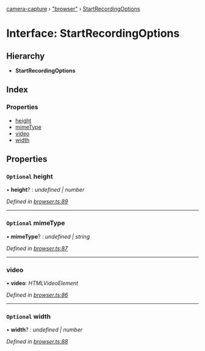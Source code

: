 [camera-capture](../README.md) › ["browser"](../modules/_browser_.md) › [StartRecordingOptions](_browser_.startrecordingoptions.md)

# Interface: StartRecordingOptions

## Hierarchy

* **StartRecordingOptions**

## Index

### Properties

* [height](_browser_.startrecordingoptions.md#optional-height)
* [mimeType](_browser_.startrecordingoptions.md#optional-mimetype)
* [video](_browser_.startrecordingoptions.md#video)
* [width](_browser_.startrecordingoptions.md#optional-width)

## Properties

### `Optional` height

• **height**? : *undefined | number*

*Defined in [browser.ts:89](https://github.com/cancerberoSgx/camera-capture/blob/31f9c91/camera-capture/src/browser.ts#L89)*

___

### `Optional` mimeType

• **mimeType**? : *undefined | string*

*Defined in [browser.ts:87](https://github.com/cancerberoSgx/camera-capture/blob/31f9c91/camera-capture/src/browser.ts#L87)*

___

###  video

• **video**: *HTMLVideoElement*

*Defined in [browser.ts:86](https://github.com/cancerberoSgx/camera-capture/blob/31f9c91/camera-capture/src/browser.ts#L86)*

___

### `Optional` width

• **width**? : *undefined | number*

*Defined in [browser.ts:88](https://github.com/cancerberoSgx/camera-capture/blob/31f9c91/camera-capture/src/browser.ts#L88)*
